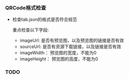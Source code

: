 ### QRCode格式检查

* 检查tab.json的格式是否符合规范

  重点检查以下字段:

  * imageUrl: 是否有预览图，以及预览图的链接是否有效
  * sourceUrl: 是否有资源下载链接，以及链接是否有效
  * imageWidth： 预览图的宽度，不能为0
  * imageHeight： 预览图的高度，不能为0



### TODO

